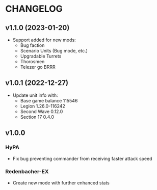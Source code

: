 # CHANGELOG

## v1.1.0 (2023-01-20)

- Support added for new mods:
  - Bug faction
  - Scenario Units (Bug mode, etc.)
  - Upgradable Turrets
  - Thorosmen
  - Telezer go BRRR

## v1.0.1 (2022-12-27)

- Update unit info with:
  - Base game balance 115546
  - Legion 1.26.0-116242
  - Second Wave 0.12.0
  - Section 17 0.4.0

## v1.0.0

### HyPA
- Fix bug preventing commander from receiving faster attack speed

### Redenbacher-EX
- Create new mode with further enhanced stats